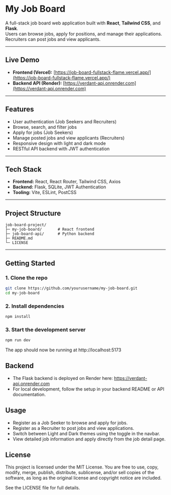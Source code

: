 # My Job Board

A full-stack job board web application built with **React**, **Tailwind CSS**, and **Flask**.  
Users can browse jobs, apply for positions, and manage their applications. Recruiters can post jobs and view applicants.

---

## Live Demo
- **Frontend (Vercel):** [https://job-board-fullstack-flame.vercel.app/](https://job-board-fullstack-flame.vercel.app/)  
- **Backend API (Render):** [https://verdant-api.onrender.com](https://verdant-api.onrender.com)  

---

## Features

- User authentication (Job Seekers and Recruiters)
- Browse, search, and filter jobs
- Apply for jobs (Job Seekers)
- Manage posted jobs and view applicants (Recruiters)
- Responsive design with light and dark mode
- RESTful API backend with JWT authentication

---

## Tech Stack

- **Frontend:** React, React Router, Tailwind CSS, Axios  
- **Backend:** Flask, SQLite, JWT Authentication  
- **Tooling:** Vite, ESLint, PostCSS

---

## Project Structure
```
job-board-project/
├─ my-job-board/       # React frontend
├─ job-board-api/      # Python backend
├─ README.md
└─ LICENSE
```

---

## Getting Started

### 1. Clone the repo

```bash
git clone https://github.com/yourusername/my-job-board.git
cd my-job-board
```

### 2. Install dependencies

```bash
npm install
```

### 3. Start the development server

```bash
npm run dev
```

The app should now be running at http://localhost:5173

## Backend

- The Flask backend is deployed on Render here: https://verdant-api.onrender.com
- For local development, follow the setup in your backend README or API documentation.

## Usage

- Register as a Job Seeker to browse and apply for jobs. 
- Register as a Recruiter to post jobs and view applications.  
- Switch between Light and Dark themes using the toggle in the navbar.
- View detailed job information and apply directly from the job detail page.

## License
This project is licensed under the MIT License.
You are free to use, copy, modify, merge, publish, distribute, sublicense, and/or sell copies of the software, as long as the original license and copyright notice are included.

See the LICENSE
 file for full details.